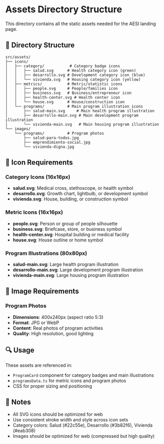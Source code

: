 # Assets Directory Structure

This directory contains all the static assets needed for the AESI landing page.

## 📁 Directory Structure

```
src/assets/
├── icons/
│   ├── category/           # Category badge icons
│   │   ├── salud.svg      # Health category icon (green)
│   │   ├── desarrollo.svg # Development category icon (blue)
│   │   └── vivienda.svg   # Housing category icon (yellow)
│   ├── metrics/           # Metric/statistic icons
│   │   ├── people.svg     # People/families icon
│   │   ├── business.svg   # Business/entrepreneur icon
│   │   ├── health-center.svg # Health center icon
│   │   └── house.svg      # House/construction icon
│   └── programs/          # Main program illustration icons
│       ├── salud-main.svg     # Main health program illustration
│       ├── desarrollo-main.svg # Main development program illustration
│       └── vivienda-main.svg   # Main housing program illustration
└── images/
    └── programs/          # Program photos
        ├── salud-para-todos.jpg
        ├── emprendimiento-social.jpg
        └── vivienda-digna.jpg
```

## 🎨 Icon Requirements

### Category Icons (16x16px)
- **salud.svg**: Medical cross, stethoscope, or health symbol
- **desarrollo.svg**: Growth chart, lightbulb, or development symbol  
- **vivienda.svg**: House, building, or construction symbol

### Metric Icons (16x16px)
- **people.svg**: Person or group of people silhouette
- **business.svg**: Briefcase, store, or business symbol
- **health-center.svg**: Hospital building or medical facility
- **house.svg**: House outline or home symbol

### Program Illustrations (80x80px)
- **salud-main.svg**: Large health program illustration
- **desarrollo-main.svg**: Large development program illustration
- **vivienda-main.svg**: Large housing program illustration

## 📸 Image Requirements

### Program Photos
- **Dimensions**: 400x240px (aspect ratio 5:3)
- **Format**: JPG or WebP
- **Content**: Real photos of program activities
- **Quality**: High resolution, good lighting

## 🔍 Usage

These assets are referenced in:
- `ProgramCard` component for category badges and main illustrations
- `programsData.ts` for metric icons and program photos
- CSS for proper sizing and positioning

## 📝 Notes

- All SVG icons should be optimized for web
- Use consistent stroke width and style across icon sets
- Category colors: Salud (#22c55e), Desarrollo (#3b82f6), Vivienda (#eab308)
- Images should be optimized for web (compressed but high quality) 